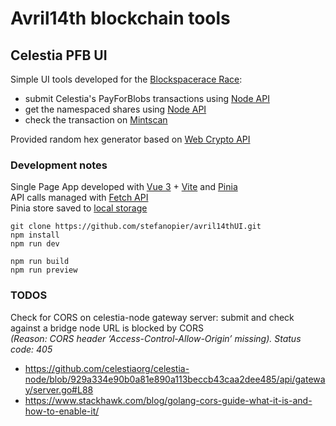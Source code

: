 # Avril14th blockchain tools

## Celestia PFB UI

Simple UI tools developed for the [Blockspacerace Race](https://docs.celestia.org/nodes/blockspace-race/):  
- submit Celestia's PayForBlobs transactions using [Node API ](https://docs.celestia.org/developers/node-tutorial/#submit-a-pfb-transaction)
- get the namespaced shares using [Node API ](https://docs.celestia.org/developers/node-tutorial/#get-namespaced-shares-by-block-height)
- check the transaction on [Mintscan ](https://hub.mintscan.io/chains/overview)

Provided random hex generator based on [Web Crypto API](https://developer.mozilla.org/en-US/docs/Web/API/Crypto)

### Development notes

Single Page App developed with [Vue 3](https://vuejs.org/) + [Vite](https://vitejs.dev/) and [Pinia](https://pinia.vuejs.org/)  
API calls managed with [Fetch API](https://developer.mozilla.org/en-US/docs/Web/API/Fetch_API/Using_Fetch)  
Pinia store saved to [local storage](https://vueuse.org/core/useStorage/#usestorage)

```
git clone https://github.com/stefanopier/avril14thUI.git  
npm install  
npm run dev  
```
```
npm run build
npm run preview
```

### TODOS
Check for CORS on celestia-node gateway server: submit and check against a bridge node URL is blocked by CORS   
*(Reason: CORS header ‘Access-Control-Allow-Origin’ missing). Status code: 405*
* https://github.com/celestiaorg/celestia-node/blob/929a334e90b0a81e890a113beccb43caa2dee485/api/gateway/server.go#L88
* https://www.stackhawk.com/blog/golang-cors-guide-what-it-is-and-how-to-enable-it/

